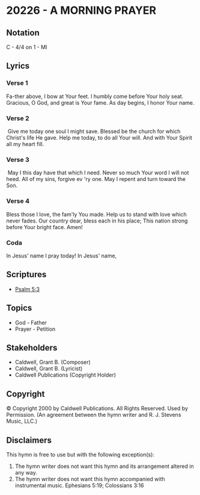 # 20226 - A MORNING PRAYER

## Notation

C - 4/4 on 1 - MI

## Lyrics

### Verse 1

Fa-ther above, I bow at Your feet. I humbly come before Your holy seat. Gracious, O God, and great is Your fame. As day begins, I honor Your name.

### Verse 2

 Give me today one soul I might save. Blessed be the church for which Christ's life He gave. Help me today, to do all Your will. And with Your Spirit all my heart fill. 

### Verse 3

 May I this day have that which I need. Never so much Your word I will not heed. All of my sins, forgive ev 'ry one. May I repent and turn toward the Son.

### Verse 4

Bless those I love, the fam'ly You made. Help us to stand with love which never fades. Our country dear, bless each in his place; This nation strong before Your bright face. Amen!

### Coda

In Jesus' name I pray today! In Jesus' name,


## Scriptures

- [Psalm 5:3](https://www.biblegateway.com/passage/?search=Psalm%205%3A3)

## Topics

- God - Father
- Prayer - Petition

## Stakeholders

- Caldwell, Grant B. (Composer)
- Caldwell, Grant B. (Lyricist)
- Caldwell Publications (Copyright Holder)

## Copyright

© Copyright 2000 by Caldwell Publications. All Rights Reserved. Used by Permission.
(An agreement between the hymn writer and R. J. Stevens Music, LLC.)

## Disclaimers

This hymn is free to use but with the following exception(s):
1. The hymn writer does not want this hymn and its arrangement altered in any way.
2. The hymn writer does not want this hymn accompanied with instrumental music.
Ephesians 5:19; Colossians 3:16

